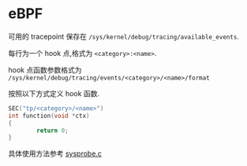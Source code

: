 # eBPF

可用的 tracepoint 保存在 `/sys/kernel/debug/tracing/available_events`.

每行为一个 hook 点,格式为 `<category>:<name>`.

hook 点函数参数格式为 `/sys/kernel/debug/tracing/events/<category>/<name>/format`

按照以下方式定义 hook 函数.

```c
SEC("tp/<category>/<name>")
int function(void *ctx)
{
        return 0;
}
```

具体使用方法参考 [sysprobe.c](sysprobe.c)
